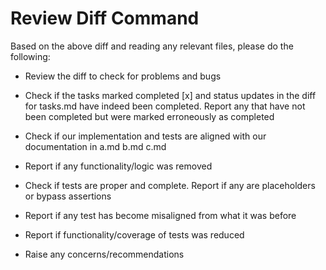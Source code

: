 # Review Diff Command

Based on the above diff and reading any relevant files, please do the following:

- Review the diff to check for problems and bugs

- Check if the tasks marked completed [x] and status updates in the diff for tasks.md have indeed been completed. Report any that have not been completed but were marked erroneously as completed

- Check if our implementation and tests are aligned with our documentation in a.md b.md c.md

- Report if any functionality/logic was removed

- Check if tests are proper and complete. Report if any are placeholders or bypass assertions

- Report if any test has become misaligned from what it was before

- Report if functionality/coverage of tests was reduced

- Raise any concerns/recommendations